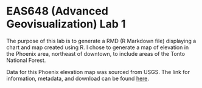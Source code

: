 # EAS648 (Advanced Geovisualization) Lab 1

The purpose of this lab is to generate a RMD (R Markdown file) displaying a chart and map created using R. I chose to generate a map of elevation in the Phoenix area, northeast of downtown, to include areas of the Tonto National Forest.

Data for this Phoenix elevation map was sourced from USGS. The link for information, metadata, and download can be found [here](https://www.sciencebase.gov/catalog/item/660df8f6d34ededd8cd8247f).

